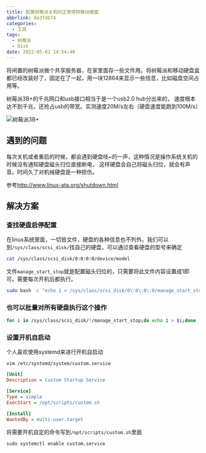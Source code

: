 ```yaml
---
title: 配置树莓派关机时正常停转移动硬盘
abbrlink: 8e3fdb74
categories:
  - 工具
tags:
  - 树莓派
  - Disk
date: 2022-05-02 14:54:40
---
```


将闲置的树莓派做个共享服务器，在家里面存一些文件用。将树莓派和移动硬盘盒都已经改装好了，固定在了一起，用一块12864来显示一些信息，比如磁盘空间占用等。

树莓派3B+的千兆网口和usb接口相当于是一个usb2.0 hub分出来的， 速度根本达不到千兆，还抢占usb的带宽。实测速度20M/s左右（硬盘速度能跑到100M/s）

![树莓派3B+](https://static.zahui.fan/images/raspberrypi-3b+.jpg)

## 遇到的问题

每次关机或者重启的时候，都会遇到硬盘吱~的一声，这种情况是操作系统关机的时候没有通知硬盘磁头归位直接断电， 这样硬盘会自己将磁头归位，就会有声音。时间久了对机械硬盘是一种损伤。

参考<http://www.linux-ata.org/shutdown.html>

## 解决方案

### 查找硬盘启停配置

在linux系统里面，一切皆文件，硬盘的各种信息也不列外。我们可以到`/sys/class/scsi_disk/`找自己的硬盘，可以通过查看硬盘的型号来确定

```bash
cat /sys/class/scsi_disk/0:0:0:0/device/model
```

文件`manage_start_stop`就是配置磁头归位的，只需要将此文件内容设置成1即可。需要每次开机后都执行。

```bash
sudo bash -c "echo 1 > /sys/class/scsi_disk/0\:0\:0\:0/manage_start_stop"
```

### 也可以批量对所有硬盘执行这个操作

```bash
for i in /sys/class/scsi_disk/*/manage_start_stop;do echo 1 > $i;done
```

### 设置开机自启动

个人喜欢使用systemd来进行开机自启动

`vim /etc/systemd/system/custom.service`

```ini
[Unit]
Description = Custom Startup Service

[Service]
Type = simple
ExecStart = /opt/scripts/custom.sh

[Install]
WantedBy = multi-user.target
```

将需要开机自定的命令写到`/opt/scripts/custom.sh`里面

`sudo systemctl enable custom.service`
